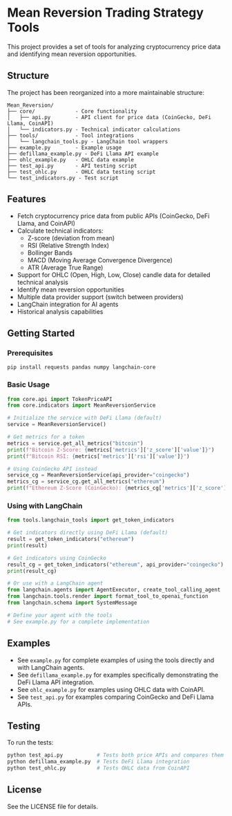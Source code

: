 # Mean Reversion Trading Strategy Tools

This project provides a set of tools for analyzing cryptocurrency price data and identifying mean reversion opportunities.

## Structure

The project has been reorganized into a more maintainable structure:

```
Mean_Reversion/
├── core/             - Core functionality
│   ├── api.py        - API client for price data (CoinGecko, DeFi Llama, CoinAPI)
│   └── indicators.py - Technical indicator calculations
├── tools/            - Tool integrations
│   └── langchain_tools.py - LangChain tool wrappers
├── example.py        - Example usage
├── defillama_example.py - DeFi Llama API example
├── ohlc_example.py   - OHLC data example
├── test_api.py       - API testing script
├── test_ohlc.py      - OHLC data testing script
└── test_indicators.py - Test script
```

## Features

- Fetch cryptocurrency price data from public APIs (CoinGecko, DeFi Llama, and CoinAPI)
- Calculate technical indicators:
  - Z-score (deviation from mean)
  - RSI (Relative Strength Index)
  - Bollinger Bands
  - MACD (Moving Average Convergence Divergence)
  - ATR (Average True Range)
- Support for OHLC (Open, High, Low, Close) candle data for detailed technical analysis
- Identify mean reversion opportunities
- Multiple data provider support (switch between providers)
- LangChain integration for AI agents
- Historical analysis capabilities

## Getting Started

### Prerequisites

```
pip install requests pandas numpy langchain-core
```

### Basic Usage

```python
from core.api import TokenPriceAPI
from core.indicators import MeanReversionService

# Initialize the service with DeFi Llama (default)
service = MeanReversionService()

# Get metrics for a token
metrics = service.get_all_metrics("bitcoin")
print(f"Bitcoin Z-Score: {metrics['metrics']['z_score']['value']}")
print(f"Bitcoin RSI: {metrics['metrics']['rsi']['value']}")

# Using CoinGecko API instead
service_cg = MeanReversionService(api_provider="coingecko")
metrics_cg = service_cg.get_all_metrics("ethereum")
print(f"Ethereum Z-Score (CoinGecko): {metrics_cg['metrics']['z_score']['value']}")
```

### Using with LangChain

```python
from tools.langchain_tools import get_token_indicators

# Get indicators directly using DeFi Llama (default)
result = get_token_indicators("ethereum")
print(result)

# Get indicators using CoinGecko
result_cg = get_token_indicators("ethereum", api_provider="coingecko")
print(result_cg)

# Or use with a LangChain agent
from langchain.agents import AgentExecutor, create_tool_calling_agent
from langchain.tools.render import format_tool_to_openai_function
from langchain.schema import SystemMessage

# Define your agent with the tools
# See example.py for a complete implementation
```

## Examples

- See `example.py` for complete examples of using the tools directly and with LangChain agents.
- See `defillama_example.py` for examples specifically demonstrating the DeFi Llama API integration.
- See `ohlc_example.py` for examples using OHLC data with CoinAPI.
- See `test_api.py` for examples comparing CoinGecko and DeFi Llama APIs.

## Testing

To run the tests:

```bash
python test_api.py           # Tests both price APIs and compares them
python defillama_example.py  # Tests DeFi Llama integration
python test_ohlc.py          # Tests OHLC data from CoinAPI
```

## License

See the LICENSE file for details.
